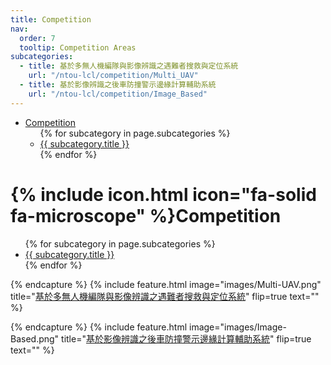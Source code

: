 ```yaml
---
title: Competition
nav:
  order: 7
  tooltip: Competition Areas
subcategories:
  - title: 基於多無人機編隊與影像辨識之遇難者搜救與定位系統
    url: "/ntou-lcl/competition/Multi_UAV"
  - title: 基於影像辨識之後車防撞警示邊緣計算輔助系統
    url: "/ntou-lcl/competition/Image_Based"
---
```


<nav class="navbar">
  <ul class="nav-list">
    <li class="nav-item dropdown">
      <a href="/ntou-lcl/competition/">Competition</a>
      <ul class="dropdown-menu">
        {% for subcategory in page.subcategories %}
            <li><a href="{{ subcategory.url }}">{{ subcategory.title }}</a></li>
        {% endfor %}
      </ul>
    </li>
  </ul>
</nav>

# {% include icon.html icon="fa-solid fa-microscope" %}Competition

<ul>
{% for subcategory in page.subcategories %}
  <li>
    <a href="{{ subcategory.url }}">{{ subcategory.title }}</a>
  </li>
{% endfor %}
</ul>

{% endcapture %}
{%
  include feature.html
  image="images/Multi-UAV.png"
  title="<a href="/ntou-lcl/competition/Multi_UAV">基於多無人機編隊與影像辨識之遇難者搜救與定位系統</a>"
  flip=true
  text=""
%}

{% endcapture %}
{%
  include feature.html
  image="images/Image-Based.png"
  title="<a href="/ntou-lcl/competition/Image_Based">基於影像辨識之後車防撞警示邊緣計算輔助系統</a>"
  flip=true
  text=""
%}
